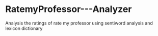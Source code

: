 # RatemyProfessor---Analyzer
Analysis the ratings of rate my professor using sentiword analysis and lexicon dictionary 
